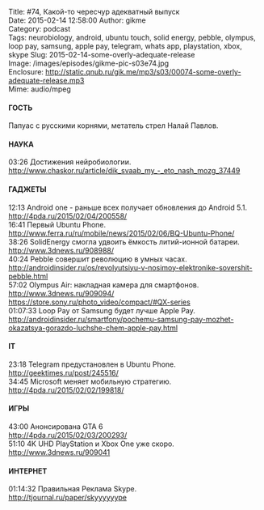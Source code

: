Title: #74, Какой-то чересчур адекватный выпуск  
Date: 2015-02-14 12:58:00 
Author: gikme  
Category: podcast  
Tags: neurobiology, android, ubuntu touch, solid energy, pebble, olympus, loop pay, samsung, apple pay, telegram, whats app, playstation, xbox, skype 
Slug: 2015-02-14-some-overly-adequate-release  
Image: /images/episodes/gikme-pic-s03e74.jpg  
Enclosure: http://static.qnub.ru/gik.me/mp3/s03/00074-some-overly-adequate-release.mp3  
Mime: audio/mpeg

#### ГОСТЬ

Папуас с русскими корнями, метатель стрел Налай Павлов.

#### НАУКА

03:26 Достижения нейробиологии.  
<http://www.chaskor.ru/article/dik_svaab_my_-_eto_nash_mozg_37449>  

#### ГАДЖЕТЫ

12:13 Android one - раньше всех получает обновления до Android 5.1.  
<http://4pda.ru/2015/02/04/200558/>  
16:41 Первый Ubuntu Phone.  
<http://www.ferra.ru/ru/mobile/news/2015/02/06/BQ-Ubuntu-Phone/>  
38:26 SolidEnergy смогла удвоить ёмкость литий-ионной батареи.  
<http://www.3dnews.ru/908988/>  
40:24 Pebble совершит революцию в умных часах.  
<http://androidinsider.ru/os/revolyutsiyu-v-nosimoy-elektronike-sovershit-pebble.html>  
57:02 Olympus Air: накладная камера для смартфонов.  
<http://www.3dnews.ru/909094/>  
<https://store.sony.ru/photo_video/compact/#QX-series>  
01:07:33 Loop Pay от Samsung будет лучше Apple Pay.  
<http://androidinsider.ru/smartfony/pochemu-samsung-pay-mozhet-okazatsya-gorazdo-luchshe-chem-apple-pay.html>  

#### IT

23:18 Telegram предустановлен в Ubuntu Phone.  
<http://geektimes.ru/post/245516/>  
34:45 Microsoft меняет мобильную стратегию.  
<http://4pda.ru/2015/02/02/199818/>

#### ИГРЫ

43:00 Анонсирована GTA 6  
<http://4pda.ru/2015/02/03/200293/>  
51:10 4K UHD PlayStation и Xbox One уже скоро.  
<http://www.3dnews.ru/909041>

#### ИНТЕРНЕТ

01:14:32 Правильная Реклама Skype.  
<http://tjournal.ru/paper/skyyyyyype>
